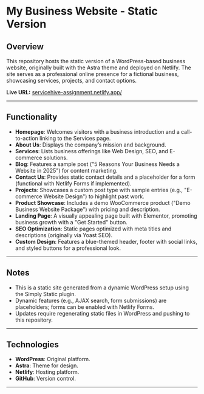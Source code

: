 
# My Business Website - Static Version

## Overview
This repository hosts the static version of a WordPress-based business website, originally built with the Astra theme and deployed on Netlify. The site serves as a professional online presence for a fictional business, showcasing services, projects, and contact options.

**Live URL:** [servicehive-assignment.netlify.app/](servicehive-assignment.netlify.app/)

---

## Functionality
- **Homepage**: Welcomes visitors with a business introduction and a call-to-action linking to the Services page.
- **About Us**: Displays the company’s mission and background.
- **Services**: Lists business offerings like Web Design, SEO, and E-commerce solutions.
- **Blog**: Features a sample post ("5 Reasons Your Business Needs a Website in 2025") for content marketing.
- **Contact Us**: Provides static contact details and a placeholder for a form (functional with Netlify Forms if implemented).
- **Projects**: Showcases a custom post type with sample entries (e.g., "E-commerce Website Design") to highlight past work.
- **Product Showcase**: Includes a demo WooCommerce product ("Demo Business Website Package") with pricing and description.
- **Landing Page**: A visually appealing page built with Elementor, promoting business growth with a "Get Started" button.
- **SEO Optimization**: Static pages optimized with meta titles and descriptions (originally via Yoast SEO).
- **Custom Design**: Features a blue-themed header, footer with social links, and styled buttons for a professional look.

---

## Notes
- This is a static site generated from a dynamic WordPress setup using the Simply Static plugin.
- Dynamic features (e.g., AJAX search, form submissions) are placeholders; forms can be enabled with Netlify Forms.
- Updates require regenerating static files in WordPress and pushing to this repository.

---

## Technologies
- **WordPress**: Original platform.
- **Astra**: Theme for design.
- **Netlify**: Hosting platform.
- **GitHub**: Version control.

---
